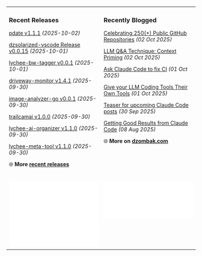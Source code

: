 <table><tr><td valign="top" width="50%" style="margin-bottom: 1em;">

### Recent Releases

<!-- recent_releases starts -->
[pdate v1.1.1](https://github.com/cdzombak/pdate/releases/tag/v1.1.1) *(2025-10-02)*

[dzsolarized-vscode Release v0.0.15](https://github.com/cdzombak/dzsolarized-vscode/releases/tag/v0.0.15) *(2025-10-01)*

[lychee-bw-tagger v0.0.1](https://github.com/cdzombak/lychee-bw-tagger/releases/tag/v0.0.1) *(2025-10-01)*

[driveway-monitor v1.4.1](https://github.com/cdzombak/driveway-monitor/releases/tag/v1.4.1) *(2025-09-30)*

[image-analyzer-go v0.0.1](https://github.com/cdzombak/image-analyzer-go/releases/tag/v0.0.1) *(2025-09-30)*

[trailcamai v1.0.0](https://github.com/cdzombak/trailcamai/releases/tag/v1.0.0) *(2025-09-30)*

[lychee-ai-organizer v1.1.0](https://github.com/cdzombak/lychee-ai-organizer/releases/tag/v1.1.0) *(2025-09-30)*

[lychee-meta-tool v1.1.0](https://github.com/cdzombak/lychee-meta-tool/releases/tag/v1.1.0) *(2025-09-30)*
<!-- recent_releases ends -->
🌐 **More [recent releases](https://github.com/cdzombak/cdzombak/blob/main/RELEASES.md)**
<br />
<br />
</td><td valign="top" width="50%" style="margin-bottom: 1em;">

### Recently Blogged

<!-- blog starts -->
[Celebrating 250(+) Public GitHub Repositories](https://www.dzombak.com/blog/2025/10/celebrating-250-public-github-repositories/) *(02 Oct 2025)*

[LLM Q&A Technique: Context Priming](https://www.dzombak.com/blog/2025/10/llm-q-a-technique-context-priming/) *(02 Oct 2025)*

[Ask Claude Code to fix CI](https://www.dzombak.com/blog/2025/10/ask-claude-code-to-fix-ci/) *(01 Oct 2025)*

[Give your LLM Coding Tools Their Own Tools](https://www.dzombak.com/blog/2025/10/give-your-llm-coding-tools-their-own-tools/) *(01 Oct 2025)*

[Teaser for upcoming Claude Code posts](https://www.dzombak.com/blog/2025/09/teaser-for-upcoming-claude-code-posts/) *(30 Sep 2025)*

[Getting Good Results from Claude Code](https://www.dzombak.com/blog/2025/08/getting-good-results-from-claude-code/) *(08 Aug 2025)*
<!-- blog ends -->
🌐 **More on [dzombak.com](https://www.dzombak.com/blog)**
<br />
<br />
</td></tr><tr><td valign="top" width="50%"><a href="https://github.com/cdzombak"> <picture><img src="/github-summary.svg" alt="@cdzombak summary"></picture></a></td><td valign="top" width="50%"><a href="https://github.com/sponsors/cdzombak"> <picture><img src="/github-sponsor.svg" alt="sponsor me"></picture></a><br /><br /></td></tr></table>
